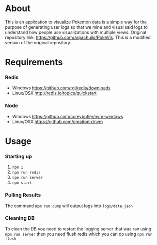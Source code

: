 # About
This is an application to visualize Pokemon data is a simple way for the purpose of generating user logs so that we mine and visual said logs to understand how people use visualizations with multiple views.
Original repository link: https://github.com/arpachuilo/PokeVis.
This is a modified version of the original repository.

# Requirements
### Redis
  - Windows https://github.com/rgl/redis/downloads
  - Linux/OSX http://redis.io/topics/quickstart

### Node
  - Windows https://github.com/coreybutler/nvm-windows
  - Linux/OSX https://github.com/creationix/nvm

# Usage
### Starting up
1. `npm i`
2. `npm run redis`
3. `npm run server`
4. `npm start`

### Pulling Results
The command `npm run dump` will output logs into `logs/data.json`

### Cleaning DB
To clean the DB you need to restart the logging server that was ran using `npm run server` then you need flush redis which you can do using `npm run flush`
